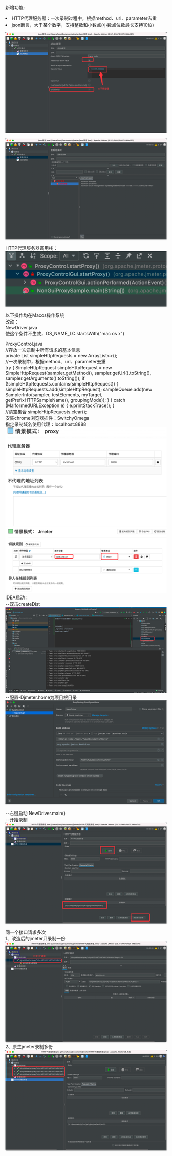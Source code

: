 
新增功能:
<br />
<li>HTTP代理服务器：一次录制过程中，根据method、url、parameter去重
<li>json断言，大于某个数字，支持整数和小数点(小数点位数最长支持10位)

![img_9.png](img_9.png)

![img_8.png](img_8.png)
<br />

HTTP代理服务器调用栈：
<br />
![img_6.png](img_6.png)

以下操作均在Macos操作系统
<br />
改动：
<br />
NewDriver.java
<br />
使这个条件不生效，OS_NAME_LC.startsWith("mac os x")

ProxyControl.java
<br />
//存放一次录制中所有请求的基本信息
<br />
private List<SimpleHttpRequest> simpleHttpRequests = new ArrayList<>();
<br />
//一次录制中，根据method、url、parameter去重
<br />
try {
SimpleHttpRequest simpleHttpRequest = new SimpleHttpRequest(sampler.getMethod(), sampler.getUrl().toString(), sampler.getArguments().toString());
if (!simpleHttpRequests.contains(simpleHttpRequest)) {
simpleHttpRequests.add(simpleHttpRequest);
sampleQueue.add(new SamplerInfo(sampler, testElements, myTarget, getPrefixHTTPSampleName(), groupingMode));
}
} catch (MalformedURLException e) {
e.printStackTrace();
}
<br />
//清空集合
simpleHttpRequests.clear();
<br />
安装chrome浏览器插件：SwitchyOmega
<br />
指定录制域名使用代理：localhost:8888
<br />
![img_5.png](img_5.png)
<br />
![img_7.png](img_7.png)
IDEA启动：
<br />
--双击createDist
![img.png](img.png)
<br />
--配置-Djmeter.home为项目根目录
![img_1.png](img_1.png)

--右键启动
NewDriver.main()
<br />
--开始录制
![img_2.png](img_2.png)

同一个接口请求多次
<br />
1、改造后的jmeter只录制一份
![img_3.png](img_3.png)
<br />
2、原生jmeter录制多份
<br />
![img_4.png](img_4.png)
